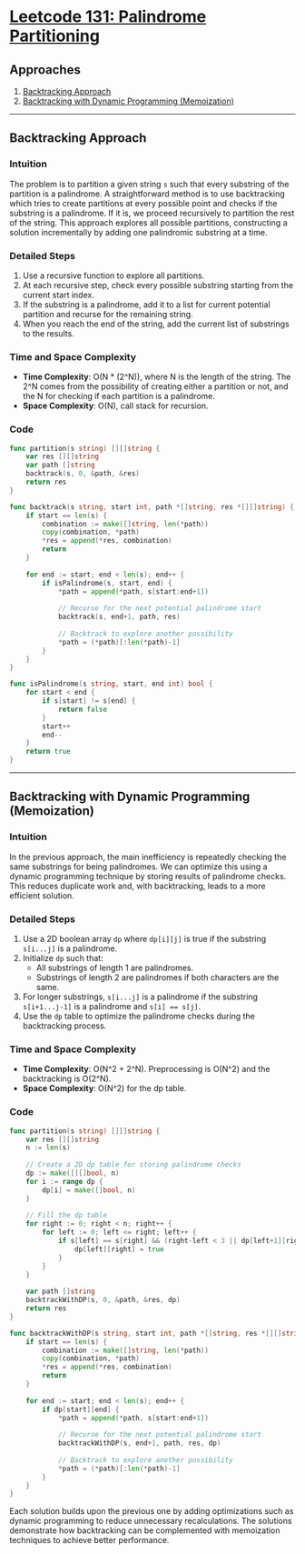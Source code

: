 # [Leetcode 131: Palindrome Partitioning](https://leetcode.com/problems/palindrome-partitioning/)

## Approaches
1. [Backtracking Approach](#backtracking-approach)
2. [Backtracking with Dynamic Programming (Memoization)](#backtracking-with-dynamic-programming-memoization)

---

## Backtracking Approach

### Intuition
The problem is to partition a given string `s` such that every substring of the partition is a palindrome. A straightforward method is to use backtracking which tries to create partitions at every possible point and checks if the substring is a palindrome. If it is, we proceed recursively to partition the rest of the string. This approach explores all possible partitions, constructing a solution incrementally by adding one palindromic substring at a time.

### Detailed Steps
1. Use a recursive function to explore all partitions.
2. At each recursive step, check every possible substring starting from the current start index.
3. If the substring is a palindrome, add it to a list for current potential partition and recurse for the remaining string.
4. When you reach the end of the string, add the current list of substrings to the results.

### Time and Space Complexity
- **Time Complexity**: O(N * (2^N)), where N is the length of the string. The 2^N comes from the possibility of creating either a partition or not, and the N for checking if each partition is a palindrome.
- **Space Complexity**: O(N), call stack for recursion.

### Code
```go
func partition(s string) [][]string {
    var res [][]string
    var path []string
    backtrack(s, 0, &path, &res)
    return res
}

func backtrack(s string, start int, path *[]string, res *[][]string) {
    if start == len(s) {
        combination := make([]string, len(*path))
        copy(combination, *path)
        *res = append(*res, combination)
        return
    }
    
    for end := start; end < len(s); end++ {
        if isPalindrome(s, start, end) {
            *path = append(*path, s[start:end+1])
            
            // Recurse for the next potential palindrome start
            backtrack(s, end+1, path, res)
            
            // Backtrack to explore another possibility
            *path = (*path)[:len(*path)-1]
        }
    }
}

func isPalindrome(s string, start, end int) bool {
    for start < end {
        if s[start] != s[end] {
            return false
        }
        start++
        end--
    }
    return true
}
```

---

## Backtracking with Dynamic Programming (Memoization)

### Intuition
In the previous approach, the main inefficiency is repeatedly checking the same substrings for being palindromes. We can optimize this using a dynamic programming technique by storing results of palindrome checks. This reduces duplicate work and, with backtracking, leads to a more efficient solution.

### Detailed Steps
1. Use a 2D boolean array `dp` where `dp[i][j]` is true if the substring `s[i...j]` is a palindrome.
2. Initialize `dp` such that:
   - All substrings of length 1 are palindromes.
   - Substrings of length 2 are palindromes if both characters are the same.
3. For longer substrings, `s[i...j]` is a palindrome if the substring `s[i+1...j-1]` is a palindrome and `s[i] == s[j]`.
4. Use the `dp` table to optimize the palindrome checks during the backtracking process.

### Time and Space Complexity
- **Time Complexity**: O(N^2 + 2^N). Preprocessing is O(N^2) and the backtracking is O(2^N).
- **Space Complexity**: O(N^2) for the dp table.

### Code
```go
func partition(s string) [][]string {
    var res [][]string
    n := len(s)
    
    // Create a 2D dp table for storing palindrome checks
    dp := make([][]bool, n)
    for i := range dp {
        dp[i] = make([]bool, n)
    }
    
    // Fill the dp table
    for right := 0; right < n; right++ {
        for left := 0; left <= right; left++ {
            if s[left] == s[right] && (right-left < 3 || dp[left+1][right-1]) {
                dp[left][right] = true
            }
        }
    }
    
    var path []string
    backtrackWithDP(s, 0, &path, &res, dp)
    return res
}

func backtrackWithDP(s string, start int, path *[]string, res *[][]string, dp [][]bool) {
    if start == len(s) {
        combination := make([]string, len(*path))
        copy(combination, *path)
        *res = append(*res, combination)
        return
    }
    
    for end := start; end < len(s); end++ {
        if dp[start][end] {
            *path = append(*path, s[start:end+1])
            
            // Recurse for the next potential palindrome start
            backtrackWithDP(s, end+1, path, res, dp)
            
            // Backtrack to explore another possibility
            *path = (*path)[:len(*path)-1]
        }
    }
}
```

Each solution builds upon the previous one by adding optimizations such as dynamic programming to reduce unnecessary recalculations. The solutions demonstrate how backtracking can be complemented with memoization techniques to achieve better performance.


